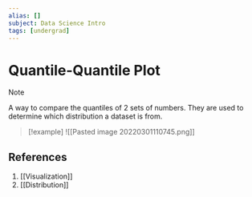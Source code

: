 ```yaml
---
alias: []
subject: Data Science Intro
tags: [undergrad]
---
```

# Quantile-Quantile Plot

> [!note]
> A way to compare the quantiles of 2 sets of numbers. They are used to determine which distribution a dataset is from.

> [!example]
> ![[Pasted image 20220301110745.png]]

## References
1. [[Visualization]]
2. [[Distribution]]